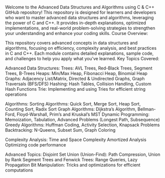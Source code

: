 Welcome to the Advanced Data Structures and Algorithms using C & C++ GitHub repository! This repository is designed for learners and developers who want to master advanced data structures and algorithms, leveraging the power of C and C++. It provides in-depth explanations, optimized implementations, and real-world problem-solving strategies to strengthen your understanding and enhance your coding skills.
Course Overview:

This repository covers advanced concepts in data structures and algorithms, focusing on efficiency, complexity analysis, and best practices in C and C++. Each module contains detailed explanations, sample code, and challenges to help you apply what you've learned.
Key Topics Covered:

Advanced Data Structures:
        Trees: AVL Trees, Red-Black Trees, Segment Trees, B-Trees
        Heaps: Min/Max Heap, Fibonacci Heap, Binomial Heap
        Graphs: Adjacency List/Matrix, Directed & Undirected Graphs, Graph Traversals (BFS/DFS)
        Hashing: Hash Tables, Collision Handling, Custom Hash Functions
        Trie: Implementing and using Tries for efficient string operations

  Algorithms:
        Sorting Algorithms: Quick Sort, Merge Sort, Heap Sort, Counting Sort, Radix Sort
        Graph Algorithms: Dijkstra’s Algorithm, Bellman-Ford, Floyd-Warshall, Prim’s and Kruskal’s MST
        Dynamic Programming: Memoization, Tabulation, Advanced Problems (Longest Path, Subsequence)
        Greedy Algorithms: Huffman Coding, Activity Selection, Knapsack Problems
        Backtracking: N-Queens, Subset Sum, Graph Coloring

  Complexity Analysis:
        Time and Space Complexity
        Amortized Analysis
        Optimizing code performance

  Advanced Topics:
        Disjoint Set Union (Union-Find): Path Compression, Union by Rank
        Segment Trees and Fenwick Trees: Range Queries, Lazy Propagation
        Bit Manipulation: Tricks and optimizations for efficient computations    
